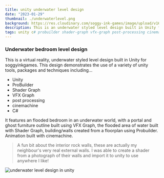 ```yaml
---
title: unity underwater level design
date: "2023-01-29"
thumbnail: ./underwaterlevel.png
background: https://res.cloudinary.com/soggy-ink-games/image/upload/v1697642991/unity.png
description: This is an underwater styled level design built in Unity for soggyinkgames
tags: unity c# probuilder shader-graph vfx-graph post-processing cinemachine
---
```


<!--
![underwater level design in unity, camepa panning arounf room showing glowing orb](./testOrbMovie_007.gif) -->

### Underwater bedroom level design

This is a virtual reality, underwater styled level design built in Unity for soggyinkgames.
This design demonstrates the use of a variety of unity tools, packages and techniques including...

- Unity
- ProBuilder
- Shader Graph
- VFX Graph
- post processing
- cinemachine
- C#

It features an flooded bedroom in an underwater world, with a portal and ghost furniture outline built
using VFX Graph, the flooded area of water built with Shader Graph, building/walls created from a floorplan
using Probuilder.
Animation built with cinemachine.

> A fun bit about the interior rock walls, these are actually my neighbour's very real external walls. I
> was able to create a shader from a photograph of their walls and import it to unity to use anywhere I like!

![underwater level design in unity](https://res.cloudinary.com/soggy-ink-games/image/upload/v1676511763/portfolio/underwaterlevel_qyslmy.png)
